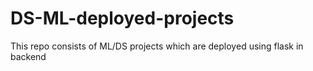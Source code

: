 # DS-ML-deployed-projects
This repo consists of ML/DS projects which are deployed using flask in backend

